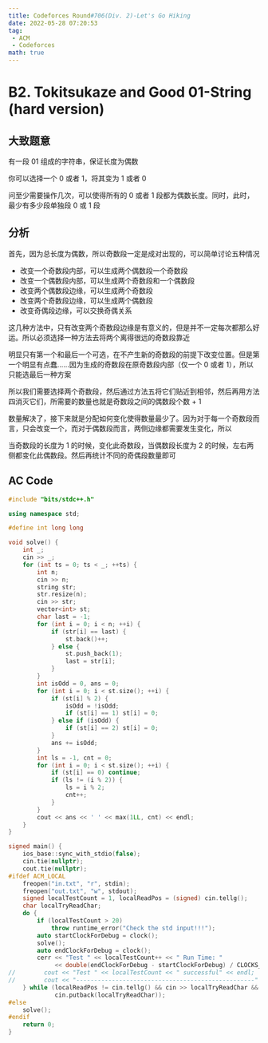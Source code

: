 ```yaml
---
title: Codeforces Round#706(Div. 2)-Let's Go Hiking
date: 2022-05-28 07:20:53
tag:
 - ACM
 - Codeforces
math: true
---
```


# B2. Tokitsukaze and Good 01-String (hard version)

## 大致题意

有一段 01 组成的字符串，保证长度为偶数

你可以选择一个 0 或者 1，将其变为 1 或者 0

问至少需要操作几次，可以使得所有的 0 或者 1 段都为偶数长度。同时，此时，最少有多少段单独段 0 或 1 段

## 分析

首先，因为总长度为偶数，所以奇数段一定是成对出现的，可以简单讨论五种情况

 - 改变一个奇数段内部，可以生成两个偶数段一个奇数段
 - 改变一个偶数段内部，可以生成两个奇数段和一个偶数段
 - 改变两个偶数段边缘，可以生成两个奇数段
 - 改变两个奇数段边缘，可以生成两个偶数段
 - 改变奇偶段边缘，可以交换奇偶关系

这几种方法中，只有改变两个奇数段边缘是有意义的，但是并不一定每次都那么好运。所以必须选择一种方法去将两个离得很远的奇数段靠近

明显只有第一个和最后一个可选，在不产生新的奇数段的前提下改变位置。但是第一个明显有点蠢……因为生成的奇数段在原奇数段内部（仅一个 0 或者 1），所以只能选最后一种方案

所以我们需要选择两个奇数段，然后通过方法五将它们贴近到相邻，然后再用方法四消灭它们，所需要的数量也就是奇数段之间的偶数段个数 + 1

数量解决了，接下来就是分配如何变化使得数量最少了。因为对于每一个奇数段而言，只会改变一个，而对于偶数段而言，两侧边缘都需要发生变化，所以

当奇数段的长度为 1 的时候，变化此奇数段，当偶数段长度为 2 的时候，左右两侧都变化此偶数段。然后再统计不同的奇偶段数量即可

## AC Code

```cpp
#include "bits/stdc++.h"

using namespace std;

#define int long long

void solve() {
    int _;
    cin >> _;
    for (int ts = 0; ts < _; ++ts) {
        int n;
        cin >> n;
        string str;
        str.resize(n);
        cin >> str;
        vector<int> st;
        char last = -1;
        for (int i = 0; i < n; ++i) {
            if (str[i] == last) {
                st.back()++;
            } else {
                st.push_back(1);
                last = str[i];
            }
        }
        int isOdd = 0, ans = 0;
        for (int i = 0; i < st.size(); ++i) {
            if (st[i] % 2) {
                isOdd = !isOdd;
                if (st[i] == 1) st[i] = 0;
            } else if (isOdd) {
                if (st[i] == 2) st[i] = 0;
            }
            ans += isOdd;
        }
        int ls = -1, cnt = 0;
        for (int i = 0; i < st.size(); ++i) {
            if (st[i] == 0) continue;
            if (ls != (i % 2)) {
                ls = i % 2;
                cnt++;
            }
        }
        cout << ans << ' ' << max(1LL, cnt) << endl;
    }
}

signed main() {
    ios_base::sync_with_stdio(false);
    cin.tie(nullptr);
    cout.tie(nullptr);
#ifdef ACM_LOCAL
    freopen("in.txt", "r", stdin);
    freopen("out.txt", "w", stdout);
    signed localTestCount = 1, localReadPos = (signed) cin.tellg();
    char localTryReadChar;
    do {
        if (localTestCount > 20)
            throw runtime_error("Check the std input!!!");
        auto startClockForDebug = clock();
        solve();
        auto endClockForDebug = clock();
        cerr << "Test " << localTestCount++ << " Run Time: "
             << double(endClockForDebug - startClockForDebug) / CLOCKS_PER_SEC << "s" << endl;
//        cout << "Test " << localTestCount << " successful" << endl;
//        cout << "--------------------------------------------------" << endl;
    } while (localReadPos != cin.tellg() && cin >> localTryReadChar && localTryReadChar != '$' &&
             cin.putback(localTryReadChar));
#else
    solve();
#endif
    return 0;
}

```

